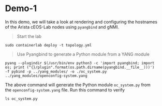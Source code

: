 # Demo-1

In this demo, we will take a look at rendering and configuring the hostnames of the Arista cEOS-Lab nodes using `pyangbind` and gNMI.

> Start the lab

```shell
sudo containerlab deploy -t topology.yml
```

> Use Pyangbind to generate a Python module from a YANG module

```shell
pyang --plugindir $(/usr/bin/env python3 -c 'import pyangbind; import os; print ("{}/plugin".format(os.path.dirname(pyangbind.__file__)))') -f pybind -p ../yang_modules/ -o ./oc_system.py ../yang_modules/openconfig-system.yang
```

The above command will generate the Python module `oc_system.py` from the `openconfig-system.yang` file. Run this command to verify

```shell
ls oc_system.py
```
